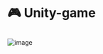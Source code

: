 # 🎮 Unity-game
## 
![image](https://github.com/user-attachments/assets/a0c52e13-90bf-4163-91c6-dba76d2b0fe3)
